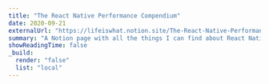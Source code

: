 ```yaml
---
title: "The React Native Performance Compendium"
date: 2020-09-21
externalUrl: "https://lifeiswhat.notion.site/The-React-Native-Performance-Compendium-21d58f64292e4074afb73a10f760f303"
summary: "A Notion page with all the things I can find about React Native and performance. It's constantly updated."
showReadingTime: false
_build:
  render: "false"
  list: "local"
---
```

